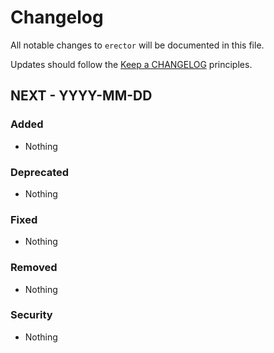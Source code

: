 # Changelog

All notable changes to `erector` will be documented in this file.

Updates should follow the [Keep a CHANGELOG](http://keepachangelog.com/) principles.

## NEXT - YYYY-MM-DD

### Added

* Nothing

### Deprecated

* Nothing

### Fixed

* Nothing

### Removed

* Nothing

### Security

* Nothing
